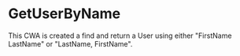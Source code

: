 # GetUserByName
This CWA is created a find and return a User using either "FirstName LastName" or "LastName, FirstName". 
